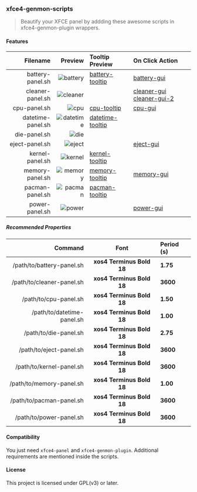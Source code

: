 ### xfce4-genmon-scripts

> Beautify your XFCE panel by addding these awesome scripts in xfce4-genmon-plugin wrappers.

#### Features

| Filename          | Preview     | Tooltip Preview    | On Click Action               |
|------------------:|------------:|:-------------------|:------------------------------|
| battery-panel.sh  | ![battery]  | [battery-tooltip]  | [battery-gui]                 |
| cleaner-panel.sh  | ![cleaner]  |                    | [cleaner-gui] [cleaner-gui-2] |
| cpu-panel.sh      | ![cpu]      | [cpu-tooltip]      | [cpu-gui]                     |
| datetime-panel.sh | ![datetime] | [datetime-tooltip] |                               |
| die-panel.sh      | ![die]      |                    |                               |
| eject-panel.sh    | ![eject]    |                    | [eject-gui]                   |
| kernel-panel.sh   | ![kernel]   | [kernel-tooltip]   |                               |
| memory-panel.sh   | ![memory]   | [memory-tooltip]   | [memory-gui]                  |
| pacman-panel.sh   | ![pacman]   | [pacman-tooltip]   |                               |
| power-panel.sh    | ![power]    |                    | [power-gui]                   |

##### Recommended Properties

| Command                    | Font                      | Period (s) |
|---------------------------:|:-------------------------:|:-----------|
| /path/to/battery-panel.sh  | **xos4 Terminus Bold 18** |  **1.75**  |
| /path/to/cleaner-panel.sh  | **xos4 Terminus Bold 18** |  **3600**  |
| /path/to/cpu-panel.sh      | **xos4 Terminus Bold 18** |  **1.50**  |
| /path/to/datetime-panel.sh | **xos4 Terminus Bold 18** |  **1.00**  |
| /path/to/die-panel.sh      | **xos4 Terminus Bold 18** |  **2.75**  |
| /path/to/eject-panel.sh    | **xos4 Terminus Bold 18** |  **3600**  |
| /path/to/kernel-panel.sh   | **xos4 Terminus Bold 18** |  **3600**  |
| /path/to/memory-panel.sh   | **xos4 Terminus Bold 18** |  **1.00**  |
| /path/to/pacman-panel.sh   | **xos4 Terminus Bold 18** |  **3600**  |
| /path/to/power-panel.sh    | **xos4 Terminus Bold 18** |  **3600**  |

#### Compatibility

You just need `xfce4-panel` and `xfce4-genmon-plugin`. Additional requirements are mentioned inside the scripts.

#### License

This project is licensed under GPL(v3) or later.

[battery]: https://raw.githubusercontent.com/xtonousou/xfce4-genmon-scripts/test/previews/battery-panel/battery.gif "battery"
[battery-tooltip]: https://raw.githubusercontent.com/xtonousou/xfce4-genmon-scripts/test/previews/battery-panel/battery-tooltip.gif "battery-tooltip"
[battery-gui]: https://raw.githubusercontent.com/xtonousou/xfce4-genmon-scripts/test/previews/battery-panel/battery-gui.png "battery-gui"
[cleaner]: https://raw.githubusercontent.com/xtonousou/xfce4-genmon-scripts/test/previews/cleaner-panel/cleaner.png "cleaner"
[cleaner-gui]: https://raw.githubusercontent.com/xtonousou/xfce4-genmon-scripts/test/previews/cleaner-panel/cleaner-gui.png "cleaner-gui"
[cleaner-gui-2]: https://raw.githubusercontent.com/xtonousou/xfce4-genmon-scripts/test/previews/cleaner-panel/cleaner-gui-2.png "cleaner-gui-2"
[cpu]: https://raw.githubusercontent.com/xtonousou/xfce4-genmon-scripts/test/previews/cpu-panel/cpu.gif "cpu"
[cpu-tooltip]: https://raw.githubusercontent.com/xtonousou/xfce4-genmon-scripts/test/previews/cpu-panel/cpu-tooltip.gif "cpu-tooltip"
[cpu-gui]: https://raw.githubusercontent.com/xtonousou/xfce4-genmon-scripts/test/previews/cpu-panel/cpu-gui.png "cpu-gui"
[datetime]: https://raw.githubusercontent.com/xtonousou/xfce4-genmon-scripts/test/previews/datetime-panel/datetime.gif "datetime"
[datetime-tooltip]: https://raw.githubusercontent.com/xtonousou/xfce4-genmon-scripts/test/previews/datetime-panel/datetime-tooltip.png "datetime-tooltip"
[die]: https://raw.githubusercontent.com/xtonousou/xfce4-genmon-scripts/test/previews/die-panel/die.gif "die"
[eject]: https://raw.githubusercontent.com/xtonousou/xfce4-genmon-scripts/test/previews/eject-panel/eject.png "eject"
[eject-gui]: https://raw.githubusercontent.com/xtonousou/xfce4-genmon-scripts/test/previews/eject-panel/eject-gui.png "eject-gui"
[kernel]: https://raw.githubusercontent.com/xtonousou/xfce4-genmon-scripts/test/previews/kernel-panel/kernel.png "kernel"
[kernel-tooltip]: https://raw.githubusercontent.com/xtonousou/xfce4-genmon-scripts/test/previews/kernel-panel/kernel-tooltip.png "kernel-tooltip"
[memory]: https://raw.githubusercontent.com/xtonousou/xfce4-genmon-scripts/test/previews/memory-panel/memory.gif "memory"
[memory-tooltip]: https://raw.githubusercontent.com/xtonousou/xfce4-genmon-scripts/test/previews/memory-panel/memory-tooltip.gif "memory-tooltip"
[memory-gui]: https://raw.githubusercontent.com/xtonousou/xfce4-genmon-scripts/test/previews/memory-panel/memory-gui.png "memory-gui"
[pacman]: https://raw.githubusercontent.com/xtonousou/xfce4-genmon-scripts/test/previews/pacman-panel/pacman.png "pacman"
[pacman-tooltip]: https://raw.githubusercontent.com/xtonousou/xfce4-genmon-scripts/test/previews/pacman-panel/pacman-tooltip.png "pacman-tooltip"
[power]: https://raw.githubusercontent.com/xtonousou/xfce4-genmon-scripts/test/previews/power-panel/power.png "power"
[power-gui]: https://raw.githubusercontent.com/xtonousou/xfce4-genmon-scripts/test/previews/power-panel/power-gui.png "power-gui"
